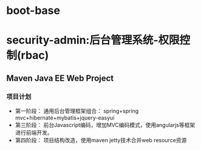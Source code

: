 # boot-base
<h1>security-admin:后台管理系统-权限控制(rbac)</h1>
<h2>Maven Java EE Web Project</h2>
<h3>项目计划</h3>
<ul>
<li>第一阶段：
		通用后台管理框架组合：
		spring+spring mvc+hibernate+mybatis+jquery-easyui
</li>
<li>第三阶段：
		前台Javascript编码，增加MVC编码模式，使用angularjs等框架进行前端开发。

</li>
<li>第四阶段：
 	项目结构改造，使用maven jetty技术合并web resource资源

</li>
</ul>
	
